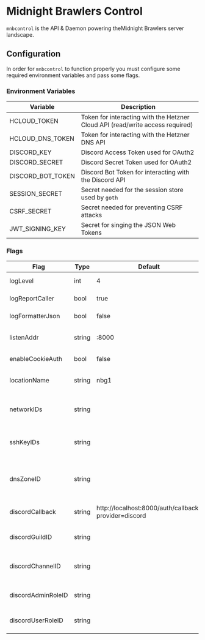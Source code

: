 # Midnight Brawlers Control

`mnbcontrol` is the API & Daemon powering theMidnight Brawlers
server landscape.

## Configuration

In order for `mnbcontrol` to function properly you must configure some
required environment variables and pass some flags.

### Environment Variables 

| Variable          | Description
| ---               | ---
| HCLOUD_TOKEN      | Token for interacting with the Hetzner Cloud API (read/write access required)
| HCLOUD_DNS_TOKEN  | Token for interacting with the Hetzner DNS API
| DISCORD_KEY       | Discord Access Token used for OAuth2
| DISCORD_SECRET    | Discord Secret Token used for OAuth2
| DISCORD_BOT_TOKEN | Discord Bot Token for interacting with the Discord API
| SESSION_SECRET    | Secret needed for the session store used by `goth`
| CSRF_SECRET       | Secret needed for preventing CSRF attacks
| JWT_SIGNING_KEY   | Secret for singing the JSON Web Tokens

### Flags

| Flag               | Type   | Default                                              | Description
| ---                | ---    | ---                                                  | ---
| logLevel           | int    | 4                                                    | log level (0-6)
| logReportCaller    | bool   | true                                                 | log report caller
| logFormatterJson   | bool   | false                                                | log formatter json
| listenAddr         | string | :8000                                                | http server listen address
| enableCookieAuth   | bool   | false                                                | set cookie after login
| locationName       | string | nbg1                                                 | Hetzner location name
| networkIDs         | string |                                                      | comma separated list of network ids
| sshKeyIDs          | string |                                                      | comma separated list if ssh key ids
| dnsZoneID          | string |                                                      | dns zone id, can be empty for disabling dns support
| discordCallback    | string | http://localhost:8000/auth/callback?provider=discord | discord oauth callback url
| discordGuildID     | string |                                                      | discord guild id for authorization
| discordChannelID   | string |                                                      | discord channel id for user interaction
| discordAdminRoleID | string |                                                      | discord role id for admin authorization
| discordUserRoleID  | string |                                                      | discord role id for user authorization